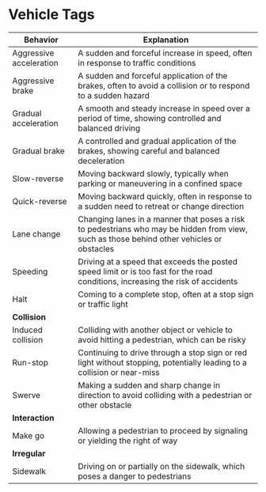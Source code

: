 # Vehicle Tags

| Behavior | Explanation |
| ----------- | ----------- |
| Aggressive acceleration | A sudden and forceful increase in speed, often in response to traffic conditions |
| Aggressive brake | A sudden and forceful application of the brakes, often to avoid a collision or to respond to a sudden hazard |
| Gradual acceleration | A smooth and steady increase in speed over a period of time, showing controlled and balanced driving |
| Gradual brake | A controlled and gradual application of the brakes, showing careful and balanced deceleration |
| Slow-reverse | Moving backward slowly, typically when parking or maneuvering in a confined space |
| Quick-reverse | Moving backward quickly, often in response to a sudden need to retreat or change direction |
| Lane change | Changing lanes in a manner that poses a risk to pedestrians who may be hidden from view, such as those behind other vehicles or obstacles |
| Speeding | Driving at a speed that exceeds the posted speed limit or is too fast for the road conditions, increasing the risk of accidents |
| Halt | Coming to a complete stop, often at a stop sign or traffic light |
| **Collision**| |
| Induced collision | Colliding with another object or vehicle to avoid hitting a pedestrian, which can be risky |
| Run-stop | Continuing to drive through a stop sign or red light without stopping, potentially leading to a collision or near-miss |
| Swerve | Making a sudden and sharp change in direction to avoid colliding with a pedestrian or other obstacle |
| **Interaction** | |
| Make go | Allowing a pedestrian to proceed by signaling or yielding the right of way |
| **Irregular** | |
| Sidewalk | Driving on or partially on the sidewalk, which poses a danger to pedestrians |